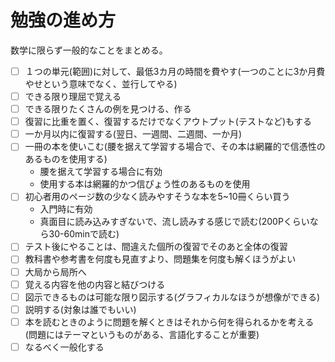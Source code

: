 # 勉強の進め方
数学に限らず一般的なことをまとめる。
- [ ] １つの単元(範囲)に対して、最低3カ月の時間を費やす(一つのことに3か月費やせという意味でなく、並行してやる)
- [ ] できる限り理屈で覚える
- [ ] できる限りたくさんの例を見つける、作る
- [ ] 復習に比重を置く、復習するだけでなくアウトプット(テストなど)もする
- [ ] 一か月以内に復習する(翌日、一週間、二週間、一か月)
- [ ] 一冊の本を使いこむ(腰を据えて学習する場合で、その本は網羅的で信憑性のあるものを使用する)
  - 腰を据えて学習する場合に有効
  - 使用する本は網羅的かつ信ぴょう性のあるものを使用
- [ ] 初心者用のページ数の少なく読みやすそうな本を5~10冊くらい買う
  -  入門時に有効
  -  真面目に読み込みすぎないで、流し読みする感じで読む(200Pくらいなら30-60minで読む)
- [ ] テスト後にやることは、間違えた個所の復習でそのあと全体の復習
- [ ] 教科書や参考書を何度も見直すより、問題集を何度も解くほうがよい
- [ ] 大局から局所へ
- [ ] 覚える内容を他の内容と結びつける
- [ ] 図示できるものは可能な限り図示する(グラフィカルなほうが想像ができる)
- [ ] 説明する(対象は誰でもいい)
- [ ] 本を読むときのように問題を解くときはそれから何を得られるかを考える(問題にはテーマというものがある、言語化することが重要)
- [ ] なるべく一般化する
